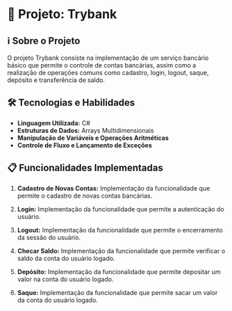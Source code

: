 # 🚀 Projeto: Trybank

## ℹ️ Sobre o Projeto

O projeto Trybank consiste na implementação de um serviço bancário básico que permite o controle de contas bancárias, assim como a realização de operações comuns como cadastro, login, logout, saque, depósito e transferência de saldo.

## 🛠️ Tecnologias e Habilidades

- **Linguagem Utilizada:** C#
- **Estruturas de Dados:** Arrays Multidimensionais
- **Manipulação de Variáveis e Operações Aritméticas**
- **Controle de Fluxo e Lançamento de Exceções**

## 📋 Funcionalidades Implementadas

1. **Cadastro de Novas Contas:** Implementação da funcionalidade que permite o cadastro de novas contas bancárias.

2. **Login:** Implementação da funcionalidade que permite a autenticação do usuário.

3. **Logout:** Implementação da funcionalidade que permite o encerramento da sessão do usuário.

4. **Checar Saldo:** Implementação da funcionalidade que permite verificar o saldo da conta do usuário logado.

5. **Depósito:** Implementação da funcionalidade que permite depositar um valor na conta do usuário logado.

6. **Saque:** Implementação da funcionalidade que permite sacar um valor da conta do usuário logado.

